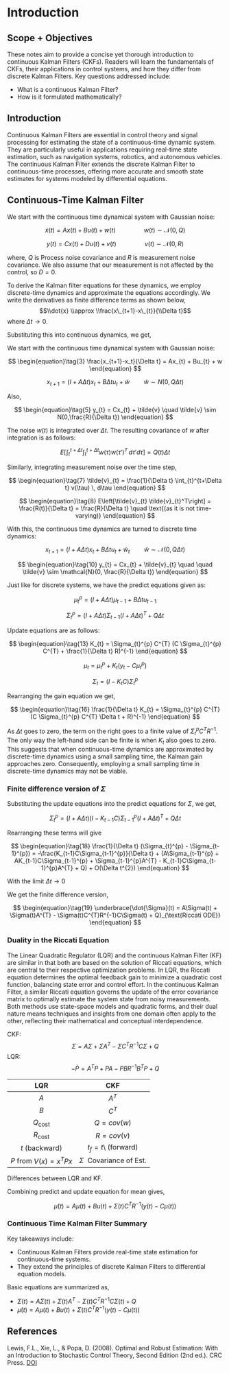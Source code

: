 # Introduction

## Scope + Objectives

These notes aim to provide a concise yet thorough introduction to
continuous Kalman Filters (CKFs). Readers will learn the fundamentals of
CKFs, their applications in control systems, and how they differ from
discrete Kalman Filters. Key questions addressed include:
-   What is a continuous Kalman Filter?
-   How is it formulated mathematically?


## Introduction

Continuous Kalman Filters are essential in control theory and signal
processing for estimating the state of a continuous-time dynamic system.
They are particularly useful in applications requiring real-time state
estimation, such as navigation systems, robotics, and autonomous
vehicles. The continuous Kalman Filter extends the discrete Kalman
Filter to continuous-time processes, offering more accurate and smooth
state estimates for systems modeled by differential equations.

## Continuous-Time Kalman Filter

We start with the continuous time dynamical system with Gaussian noise:

$$
\begin{equation}\tag{1}
    \dot{x}(t) = Ax(t) + Bu(t) + w(t)  \quad\quad\quad\quad w(t) \sim \mathcal{N}(0,Q)
\end{equation}
$$

$$
\begin{equation}\tag{2}
    y(t) = Cx(t) + Du(t) + v(t) \quad\quad\quad\quad v(t) \sim \mathcal{N}(0,R)
\end{equation}
$$

where, $Q$ is Process noise covariance and *R* is measurement noise covariance. We also assume that our measurement is not affected by the control, so $D = 0$.


To derive the Kalman filter equations for these dynamics, we employ
discrete-time dynamics and approximate the equations accordingly. We
write the derivatives as finite difference terms as shown below,
$$\\dot{x} \\approx \\frac{x\_{t+1}-x\_{t}}{\\Delta t}$$
where $Δt → 0$.

Substituting this into continuous dynamics, we get,

We start with the continuous time dynamical system with Gaussian noise:

$$
\begin{equation}\tag{3}
\frac{x_{t+1}-x_t}{\Delta t} = Ax_{t} + Bu_{t} + w
\end{equation}
$$

$$
\begin{equation}\tag{4}
x_{t+1} = (I+A \Delta t)x_{t} + B \Delta t u_{t} + \tilde{w}  \quad \quad \tilde{w} \sim N(0,Q\Delta t)
\end{equation}
$$

Also,

$$
\begin{equation}\tag{5}
y_{t} = Cx_{t} + \tilde{v} \quad \tilde{v} \sim N(0,\frac{R}{\Delta t})
\end{equation}
$$


The noise $w(t)$ is integrated over $Δt$. The resulting covariance of
$w$ after integration is as follows:

$$
\begin{equation}\tag{6}
E\left[\int_{t}^{t+\Delta t} \int_{t}^{t+\Delta t} w(\tau)w(\tau ')^T \, d\tau ' d\tau\right] = Q(t) \Delta t
\end{equation}
$$

Similarly, integrating measurement noise over the time step,

$$
\begin{equation}\tag{7}
\tilde{v}_{t} = \frac{1}{\Delta t} \int_{t}^{t+\Delta t} v(\tau) \, d\tau
\end{equation}
$$

$$
\begin{equation}\tag{8}
E\left[\tilde{v}_{t} \tilde{v}_{t}^T\right] = \frac{R(t)}{\Delta t} = \frac{R}{\Delta t} \quad \text{(as it is not time-varying)}
\end{equation}
$$

With this, the continuous time dynamics are turned to discrete time dynamics:

$$
\begin{equation}\tag{9}
x_{t+1} = (I+A\Delta t)x_{t} + B\Delta t u_{t} + \tilde{w}_{t} \quad \quad \tilde{w} \sim \mathcal{N}(0, Q\Delta t)
\end{equation}
$$

$$
\begin{equation}\tag{10}
y_{t} = Cx_{t} + \tilde{v}_{t} \quad \quad \tilde{v} \sim \mathcal{N}(0, \frac{R}{\Delta t})
\end{equation}
$$

Just like for discrete systems, we have the predict equations given as:

$$
\begin{equation}\tag{11}
\mu_{t}^{p} = (I+A\Delta t)\mu_{t-1} + B\Delta t u_{t-1}
\end{equation}
$$

$$
\begin{equation}\tag{12}
\Sigma_{t}^{p} = (I+A\Delta t)\Sigma_{t-1}(I+A\Delta t)^{T} + Q\Delta t
\end{equation}
$$

Update equations are as follows:

$$
\begin{equation}\tag{13}
K_{t} = \Sigma_{t}^{p} C^{T} (C \Sigma_{t}^{p} C^{T} + \frac{1}{\Delta t} R)^{-1}
\end{equation}
$$

$$
\begin{equation}\tag{14}
\mu_{t} = \mu_{t}^{p} + K_{t}(y_{t} - C\mu_{t}^{p})
\end{equation}
$$

$$
\begin{equation}\tag{15}
\Sigma_{t} = (I-K_{t}C)\Sigma_{t}^{p}
\end{equation}
$$

Rearranging the gain equation we get,

$$
\begin{equation}\tag{16}
\frac{1}{\Delta t} K_{t} = \Sigma_{t}^{p} C^{T} (C \Sigma_{t}^{p} C^{T} \Delta t + R)^{-1}
\end{equation}
$$

As $\Delta t$ goes to zero, the term on the right goes to a finite value of $\Sigma_{t}^{p} C^{T} R^{-1}$. The only way the left-hand side can be finite is when $K_t$ also goes to zero.
This suggests that when continuous-time dynamics are approximated by
discrete-time dynamics using a small sampling time, the Kalman gain
approaches zero. Consequently, employing a small sampling time in
discrete-time dynamics may not be viable.

### Finite difference version of $Σ$

Substituting the update equations into the predict equations for $\Sigma$, we get,

$$
\begin{equation}\tag{17}
\Sigma_{t}^{p} = (I+A\Delta t)(I-K_{t-1}C)\Sigma_{t-1}^{p}(I+A\Delta t)^{T} + Q\Delta t
\end{equation}
$$

Rearranging these terms will give

$$
\begin{equation}\tag{18}
\frac{1}{\Delta t} (\Sigma_{t}^{p} - \Sigma_{t-1}^{p}) = -\frac{K_{t-1}C\Sigma_{t-1}^{p}}{\Delta t} + (A\Sigma_{t-1}^{p} + AK_{t-1}C\Sigma_{t-1}^{p} + \Sigma_{t-1}^{p}A^{T} - K_{t-1}C\Sigma_{t-1}^{p}A^{T} + Q) + O(\Delta t^{2})
\end{equation}
$$

With the limit $\Delta t \to 0$

We get the finite difference version,

$$
\begin{equation}\tag{19}
\underbrace{\dot{\Sigma}(t) = A\Sigma(t) + \Sigma(t)A^{T} - \Sigma(t)C^{T}R^{-1}C\Sigma(t) + Q}_{\text{Riccati ODE}}
\end{equation}
$$


### Duality in the Riccati Equation
The Linear Quadratic Regulator (LQR) and the continuous Kalman Filter (KF) are similar in that both are based on the solution of Riccati equations, which are central to their respective optimization problems. In LQR, the Riccati equation determines the optimal feedback gain to minimize a quadratic cost function, balancing state error and control effort. In the continuous Kalman Filter, a similar Riccati equation governs the update of the error covariance matrix to optimally estimate the system state from noisy measurements. Both methods use state-space models and quadratic forms, and their dual nature means techniques and insights from one domain often apply to the other, reflecting their mathematical and conceptual interdependence.

CKF: 
$$\dot{\Sigma}=A\Sigma+\Sigma A^{T}-\Sigma C^{T}R^{-1}C\Sigma+Q$$
LQR:  
$$-\dot{P}=A^{T} P+P A-P B R^{-1} B^{T} P+Q$$

|                   **LQR**                   |              **CKF**              |
|:-------------------------------------------:|:---------------------------------:|
|                     $A$                     |             $A^{T}$               |
|                     $B$                     |             $C^{T}$               |
|             $Q_{\text{cost}}$               |           $Q=cov(w)$              |
|             $R_{\text{cost}}$              |             $R=cov(v)$             |
|               $t$ (backward)                | $t_{f}=t$\ (forward)              |
| $P$ from $V(x)=x^{T}Px$ |      $Σ$  Covariance of Est.      |

Differences between LQR and KF.

Combining predict and update equation for mean gives,

$$
\begin{equation}\tag{20}
\dot{\mu}(t) = A\mu(t) + Bu(t) + \Sigma(t) C^{T}R^{-1}(y(t) - C\mu(t))
\end{equation}
$$

### Continuous Time Kalman Filter Summary
Key takeaways include:
- Continuous Kalman Filters provide real-time state estimation for continuous-time systems.
- They extend the principles of discrete Kalman Filters to differential equation models.

Basic equations are summarized as,
-    $\dot{\Sigma}(t)=A\Sigma(t)+\Sigma(t)A^{T}-\Sigma(t)C^{T}R^{-1}C\Sigma(t)+Q$
-   $\dot{\mu}(t) = A\mu(t)+Bu(t)+\Sigma(t) C^{T}R^{-1}(y(t)-C\mu(t))$

## References

Lewis, F.L., Xie, L., & Popa, D. (2008). Optimal and Robust Estimation: With an Introduction to Stochastic Control Theory, Second Edition (2nd ed.). CRC Press. [DOI](https://doi.org/10.1201/9781315221656)

